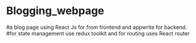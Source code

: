 # Blogging_webpage

#a blog page using React Js for from frontend and appwrite for backend.
#for state management use redux toolkit and for routing uses React router
